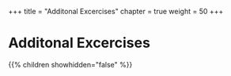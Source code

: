 +++
title = "Additonal Excercises"
chapter = true
weight = 50
+++

# Additonal Excercises

{{% children showhidden="false" %}}
